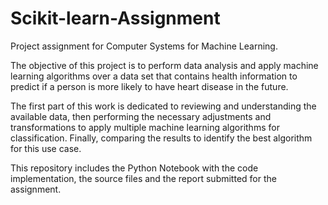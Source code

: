 # Scikit-learn-Assignment
Project assignment for Computer Systems for Machine Learning.

The objective of this project is to perform data analysis and apply machine learning algorithms over a data set that contains health information to predict if a person is more likely to have heart disease in the future.

The first part of this work is dedicated to reviewing and understanding the available data, then performing the necessary adjustments and transformations to apply multiple machine learning algorithms for classification. Finally, comparing the results to identify the best algorithm for this use case.

This repository includes the Python Notebook with the code implementation, the source files and the report submitted for the assignment.
